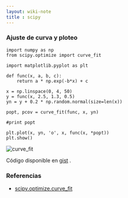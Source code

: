 ```yaml
---
layout: wiki-note
title : scipy
---
```

### Ajuste de curva y ploteo

    import numpy as np
    from scipy.optimize import curve_fit

    import matplotlib.pyplot as plt

    def func(x, a, b, c):
        return a * np.exp(-b*x) + c

    x = np.linspace(0, 4, 50)
    y = func(x, 2.5, 1.3, 0.5)
    yn = y + 0.2 * np.random.normal(size=len(x))

    popt, pcov = curve_fit(func, x, yn)

    #print popt

    plt.plot(x, yn, 'o', x, func(x, *popt))
    plt.show()

![curve_fit](http://f.cl.ly/items/321g2433160U2i451E2r/Captura_de_pantalla_082113_103655_AM.jpg)

Código disponible en [gist](https://gist.github.com/juanpabloaj/6295191) .


### Referencias

* [scipy.optimize.curve_fit](http://docs.scipy.org/doc/scipy/reference/generated/scipy.optimize.curve_fit.html)  
